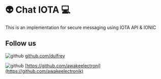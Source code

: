 # :alien: Chat IOTA :computer:

This is an implementation for secure messaging using  IOTA API & IONIC  

## Follow us

![github](http://i.imgur.com/0o48UoR.png (github icon with padding))
[github.com/dulfrey](https://github.com/dulfrey/)

![github](http://i.imgur.com/0o48UoR.png (github icon with padding))
[https://github.com/awakeelectroni](https://github.com/awakeelectronik)

